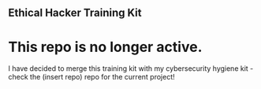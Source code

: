 ## Ethical Hacker Training Kit
# This repo is no longer active.
I have decided to merge this training kit with my cybersecurity hygiene kit - check the (insert repo) repo for the current project!
